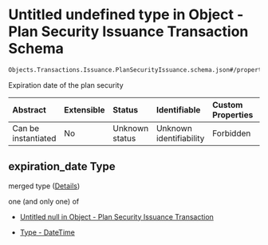 # Untitled undefined type in Object - Plan Security Issuance Transaction Schema

```txt
Objects.Transactions.Issuance.PlanSecurityIssuance.schema.json#/properties/expiration_date
```

Expiration date of the plan security

| Abstract            | Extensible | Status         | Identifiable            | Custom Properties | Additional Properties | Access Restrictions | Defined In                                                                                                                              |
| :------------------ | :--------- | :------------- | :---------------------- | :---------------- | :-------------------- | :------------------ | :-------------------------------------------------------------------------------------------------------------------------------------- |
| Can be instantiated | No         | Unknown status | Unknown identifiability | Forbidden         | Allowed               | none                | [PlanSecurityIssuance.schema.json*](../../schema/objects/transactions/issuance/PlanSecurityIssuance.schema.json "open original schema") |

## expiration_date Type

merged type ([Details](plansecurityissuance-properties-expiration_date.md))

one (and only one) of

*   [Untitled null in Object - Plan Security Issuance Transaction](plansecurityissuance-properties-expiration_date-oneof-0.md "check type definition")

*   [Type - DateTime](issuer-properties-type---datetime.md "check type definition")
